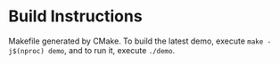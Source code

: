 # Build Instructions

Makefile generated by CMake. To build the latest demo, execute `make -j$(nproc) demo`, and to run it, execute `./demo`.